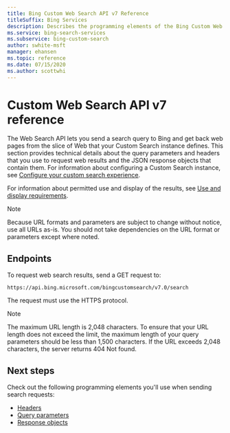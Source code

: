 ```yaml
---
title: Bing Custom Web Search API v7 Reference
titleSuffix: Bing Services
description: Describes the programming elements of the Bing Custom Web Search API.
ms.service: bing-search-services
ms.subservice: bing-custom-search
author: swhite-msft
manager: ehansen
ms.topic: reference
ms.date: 07/15/2020
ms.author: scottwhi
---
```


# Custom Web Search API v7 reference

The Web Search API lets you send a search query to Bing and get back web pages from the slice of Web that your Custom Search instance defines. This section provides technical details about the query parameters and headers that you use to request web results and the JSON response objects that contain them. For information about configuring a Custom Search instance, see [Configure your custom search experience](../define-your-custom-view.md). 
  
For information about permitted use and display of the results, see [Use and display requirements](../../bing-web-search/use-display-requirements.md).

> [!NOTE]
> Because URL formats and parameters are subject to change without notice, use all URLs as-is. You should not take dependencies on the URL format or parameters except where noted.
  
## Endpoints 
 
To request web search results, send a GET request to:  
  
```
https://api.bing.microsoft.com/bingcustomsearch/v7.0/search
```

The request must use the HTTPS protocol. 

> [!NOTE]
> The maximum URL length is 2,048 characters. To ensure that your URL length does not exceed the limit, the maximum length of your query parameters should be less than 1,500 characters. If the URL exceeds 2,048 characters, the server returns 404 Not found.  
  
## Next steps

Check out the following programming elements you'll use when sending search requests:

- [Headers](headers.md)
- [Query parameters](query-parameters.md)
- [Response objects](response-objects.md)
